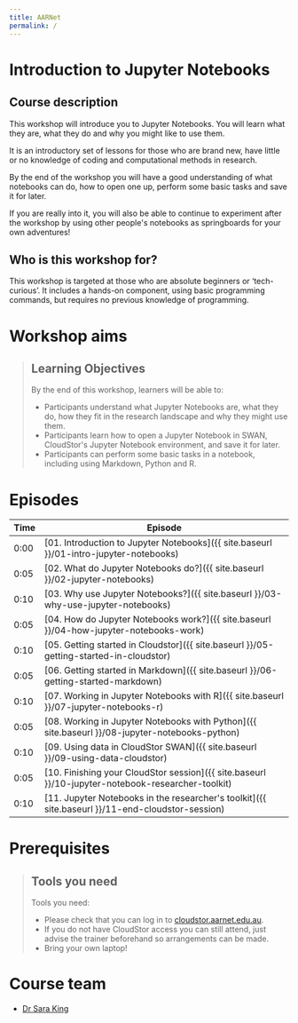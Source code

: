 ```yaml
---
title: AARNet
permalink: /
---
```


# Introduction to Jupyter Notebooks

## Course description

This workshop will introduce you to Jupyter Notebooks. You will learn what they are, what they do and why you might like to use them.

It is an introductory set of lessons for those who are brand new, have little or no knowledge of coding and computational methods in research.

By the end of the workshop you will have a good understanding of what notebooks can do, how to open one up, perform some basic tasks and save it for later.

If you are really into it, you will also be able to continue to experiment after the workshop by using other people's notebooks as springboards for your own adventures!

## Who is this workshop for?

This workshop is targeted at those who are absolute beginners or ‘tech-curious’. It includes a hands-on component, using basic programming commands, but requires no previous knowledge of programming.

# Workshop aims

>## Learning Objectives
> 
> By the end of this workshop, learners will be able to:
> 
> * Participants understand what Jupyter Notebooks are, what they do, how they fit in the research landscape and why they might use them.
> * Participants learn how to open a Jupyter Notebook in SWAN, CloudStor's Jupyter Notebook environment, and save it for later.
> * Participants can perform some basic tasks in a notebook, including using Markdown, Python and R.

# Episodes

| Time | Episode |
| --- | --- |
| 0:00 | [01. Introduction to Jupyter Notebooks]({{ site.baseurl }}/01-intro-jupyter-notebooks) |
| 0:05 | [02. What do Jupyter Notebooks do?]({{ site.baseurl }}/02-jupyter-notebooks) |
| 0:10 | [03. Why use Jupyter Notebooks?]({{ site.baseurl }}/03-why-use-jupyter-notebooks) |
| 0:05 | [04. How do Jupyter Notebooks work?]({{ site.baseurl }}/04-how-jupyter-notebooks-work) |
| 0:10 | [05. Getting started in Cloudstor]({{ site.baseurl }}/05-getting-started-in-cloudstor) |
| 0:05 | [06. Getting started in Markdown]({{ site.baseurl }}/06-getting-started-markdown) |
| 0:10 | [07. Working in Jupyter Notebooks with R]({{ site.baseurl }}/07-jupyter-notebooks-r) |
| 0:05 | [08. Working in Jupyter Notebooks with Python]({{ site.baseurl }}/08-jupyter-notebooks-python) |
| 0:10 | [09. Using data in CloudStor SWAN]({{ site.baseurl }}/09-using-data-cloudstor) |
| 0:05 | [10. Finishing your CloudStor session]({{ site.baseurl }}/10-jupyter-notebook-researcher-toolkit) |
| 0:10 | [11. Jupyter Notebooks in the researcher's toolkit]({{ site.baseurl }}/11-end-cloudstor-session) |


# Prerequisites

>## Tools you need
>
>Tools you need:
>
> * Please check that you can log in to [cloudstor.aarnet.edu.au](https://cloudstor.aarnet.edu.au).
> * If you do not have CloudStor access you can still attend, just advise the trainer beforehand so arrangements can be made.
> * Bring your own laptop!


# Course team

* [Dr Sara King](https://orcid.org/0000-0003-3199-5592)


